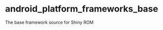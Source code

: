 android_platform_frameworks_base
================================

The base framework source for Shiny ROM

